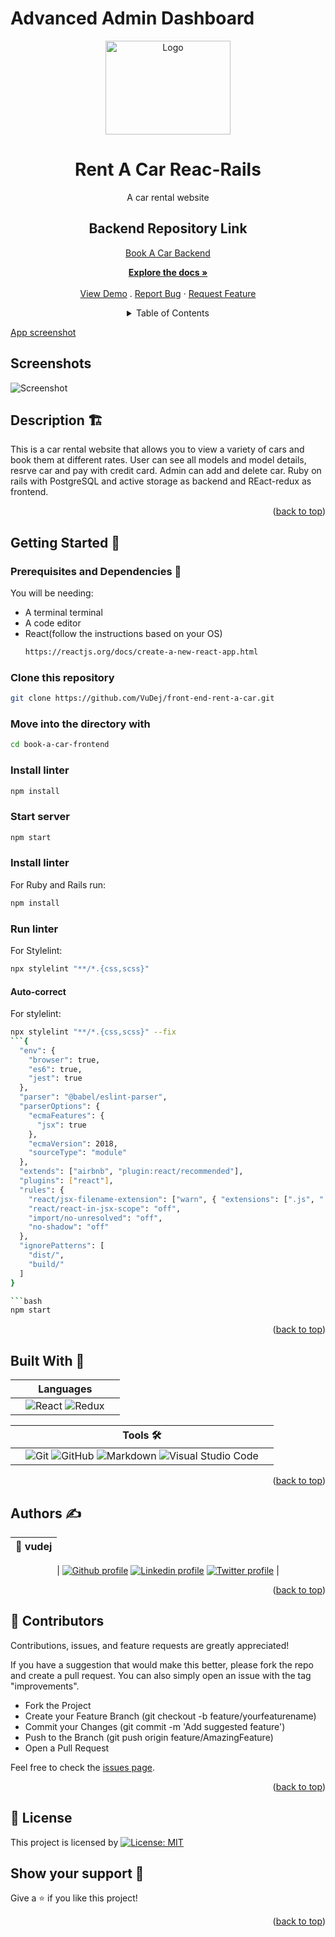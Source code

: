 # Advanced Admin Dashboard

<div id="top"></div>
<!-- PROJECT LOGO -->
<div align="center">
  <a href="https://github.com/VuDej/front-end-rent-a-car">
    <img src="./src/img/RentACar.gif" alt="Logo" width="200" height="150">
  </a>

  <h1 align="center">Rent A  Car Reac-Rails</h1>

  <p align="center">
    A car rental website
    <br />

## Backend Repository Link

<a href="https://github.com/VuDej/backend-rent">Book A Car Backend</a>

<a href="https://github.com/VuDej/front-end-rent-a-car#readme"><strong>Explore the docs »</strong></a>
<br />
<br />
 <a href="https://frontend-dejan-rentacar.herokuapp.com/">View Demo</a>
.
<a href="https://github.com/VuDej/front-end-rent-a-car/issues">Report Bug</a>
·
<a href="https://github.com/VuDej/front-end-rent-a-car/issues">Request Feature</a>

</div>

<!-- TABLE OF CONTENTS -->
<details>
<summary align="center">Table of Contents</summary>

- [Rent A Car](#rent-a-car)
  - [Backend Repository Link](#backend-repository-link)
  - [Live Link](#live-link)
  - [Screenshots](#screenshots)
  - [Description 🏗️](#description-️)
  - [Getting Started 🏁](#getting-started-)
    - [Prerequisites and Dependencies 📜](#prerequisites-and-dependencies-)
    - [Clone this repository](#clone-this-repository)
    - [Move into the directory with](#move-into-the-directory-with)
    - [Install linter](#install-linter)
    - [Start server](#start-server)
    - [Install linter](#install-linter-1)
    - [Run linter](#run-linter)
      - [Auto-correct](#auto-correct)
  - [Built With 🔨](#built-with-)
  - [Authors ✍️](#authors-️)
  - [🤝 Contributors](#-contributors)
  - [📝 License](#-license)
  - [Show your support 💪](#show-your-support-)
  - [Acknowledgments](#acknowledgments)
  </details>

<!-- About the project -->

[App screenshot](https://example.com)

## Screenshots

![Screenshot](src/img/screenshot.png)

## Description 🏗️

This is a car rental website that allows you to view a variety of cars and book them at different rates. User can see all models and model details, resrve car and pay with credit card. Admin can add and delete car. Ruby on rails with PostgreSQL and active storage as backend and REact-redux as frontend.

<p align="right">(<a href="#top">back to top</a>)</p>

## Getting Started 🏁

### Prerequisites and Dependencies 📜

You will be needing:

- A terminal terminal
- A code editor
- React(follow the instructions based on your OS)
  ```bash
  https://reactjs.org/docs/create-a-new-react-app.html
  ```

### Clone this repository

```bash
git clone https://github.com/VuDej/front-end-rent-a-car.git
```

### Move into the directory with

```bash
cd book-a-car-frontend
```

### Install linter

```bash
npm install
```

### Start server

```bash
npm start
```

### Install linter

For Ruby and Rails run:

```bash
npm install
```

### Run linter

For Stylelint:

```bash
npx stylelint "**/*.{css,scss}"
```

#### Auto-correct

For stylelint:

```bash
npx stylelint "**/*.{css,scss}" --fix
```{
  "env": {
    "browser": true,
    "es6": true,
    "jest": true
  },
  "parser": "@babel/eslint-parser",
  "parserOptions": {
    "ecmaFeatures": {
      "jsx": true
    },
    "ecmaVersion": 2018,
    "sourceType": "module"
  },
  "extends": ["airbnb", "plugin:react/recommended"],
  "plugins": ["react"],
  "rules": {
    "react/jsx-filename-extension": ["warn", { "extensions": [".js", ".jsx"] }],
    "react/react-in-jsx-scope": "off",
    "import/no-unresolved": "off",
    "no-shadow": "off"
  },
  "ignorePatterns": [
    "dist/",
    "build/"
  ]
}

```bash
npm start
```

<p align="right">(<a href="#top">back to top</a>)</p>

## Built With 🔨

<div align="center">

|     | Languages                                                                                                                                                                                                               |     |
| --- | ----------------------------------------------------------------------------------------------------------------------------------------------------------------------------------------------------------------------- | --- |
|     | ![React](https://img.shields.io/badge/react-%2320232a.svg?style=for-the-badge&logo=react&logoColor=%2361DAFB) ![Redux](https://img.shields.io/badge/redux-%23593d88.svg?style=for-the-badge&logo=redux&logoColor=white) |     |

</div>

<div align="center">

|     | Tools 🛠️                                                                                                                                                                                                                                                                                                                                                                                                                                                                              |     |
| --- | ------------------------------------------------------------------------------------------------------------------------------------------------------------------------------------------------------------------------------------------------------------------------------------------------------------------------------------------------------------------------------------------------------------------------------------------------------------------------------------- | --- |
|     | ![Git](https://img.shields.io/badge/git-%23F05033.svg?style=for-the-badge&logo=git&logoColor=white) ![GitHub](https://img.shields.io/badge/github-%23121011.svg?style=for-the-badge&logo=github&logoColor=white) ![Markdown](https://img.shields.io/badge/markdown-%23000000.svg?style=for-the-badge&logo=markdown&logoColor=white) ![Visual Studio Code](https://img.shields.io/badge/Visual%20Studio%20Code-0078d7.svg?style=for-the-badge&logo=visual-studio-code&logoColor=white) |     |

<p align="right">(<a href="#top">back to top</a>)</p>
</div>

## Authors ✍️

<div align="center">

| 👤 vudej |
| -------- |

| <a target="_blank" href="https://github.com/VuDej"><img src="https://img.shields.io/badge/github-%23121011.svg?style=for-the-badge&logo=github&logoColor=white" alt="Github profile"></a> <a target="_blank" href="https://www.linkedin.com/in/dejan-vujovic/"><img src="https://img.shields.io/badge/-LinkedIn-0077b5?style=for-the-badge&logo=LinkedIn&logoColor=white" alt="Linkedin profile"></a> <a target="_blank" href="https://twitter.com/DejanVuj"><img src="https://img.shields.io/badge/-Twitter-1DA1F2?style=for-the-badge&logo=Twitter&logoColor=white" alt="Twitter profile"></a>
|

</div>

<p align="right">(<a href="#top">back to top</a>)</p>

## 🤝 Contributors

Contributions, issues, and feature requests are greatly appreciated!

If you have a suggestion that would make this better, please fork the repo and create a pull request. You can also simply open an issue with the tag "improvements".

- Fork the Project
- Create your Feature Branch (git checkout -b feature/yourfeaturename)
- Commit your Changes (git commit -m 'Add suggested feature')
- Push to the Branch (git push origin feature/AmazingFeature)
- Open a Pull Request

Feel free to check the [issues page](https://github.com/VuDej/front-end-rent-a-car/issues).

<p align="right">(<a href="#top">back to top</a>)</p>

## 📝 License

This project is licensed by [![License: MIT](https://img.shields.io/badge/License-MIT-yellow.svg)](LICENSE)

## Show your support 💪

Give a ⭐️ if you like this project!


<p align="right">(<a href="#top">back to top</a>)</p>
